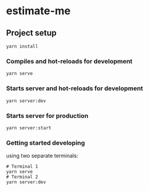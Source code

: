 # estimate-me

## Project setup
```
yarn install
```

### Compiles and hot-reloads for development
```
yarn serve
```

### Starts server and hot-reloads for development
```
yarn server:dev
```

### Starts server for production
```
yarn server:start
```

### Getting started developing
using two separate terminals:
```
# Terminal 1
yarn serve
# Terminal 2
yarn server:dev
```
